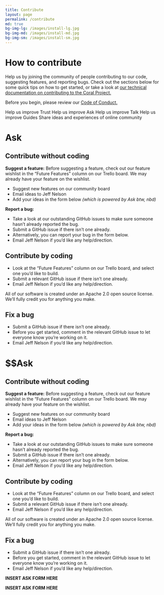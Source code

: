```yaml
---
title: Contribute
layout: page
permalink: /contribute
md: true
bg-img-lg: /images/install-lg.jpg
bg-img-md: /images/install-md.jpg
bg-img-sm: /images/install-sm.jpg
---
```


# How to contribute

Help us by joining the community of people contributing to our code, suggesting features, and reporting bugs. Check out the sections below for some quick tips on how to get started, or take a look at [our technical documentation on contributing to the Coral Project.](http://coralprojectdocs.herokuapp.com/contribute/)

Before you begin, please review our [Code of Conduct.](code-of-conduct.html)

Help us improve Trust
Help us improve Ask
Help us improve Talk
Help us improve Guides
Share ideas and experiences of online community

# Ask

## Contribute without coding

**Suggest a feature:**
Before suggesting a feature, check out our feature wishlist in the “Future Features” column on our Trello board. We may already have your feature on the wishlist.

* Suggest new features on our community board
* Email ideas to Jeff Nelson
* Add your ideas in the form below *(which is powered by Ask btw, nbd)*

**Report a bug:**

* Take a look at our outstanding GitHub issues to make sure someone hasn’t already reported the bug.
* Submit a GitHub issue if there isn’t one already.
* Alternatively, you can report your bug in the form below.
* Email Jeff Nelson if you’d like any help/direction.


## Contribute by coding

* Look at the “Future Features” column on our Trello board, and select one you’d like to build.
* Submit a relevant GitHub issue if there isn’t one already.
* Email Jeff Nelson if you’d like any help/direction.

All of our software is created under an Apache 2.0 open source license. We’ll fully credit you for anything you make.


## Fix a bug

* Submit a GitHub issue if there isn’t one already.
* Before you get started, comment in the relevant GitHub issue to let everyone know you’re working on it.
* Email Jeff Nelson if you’d like any help/direction.


# $$$$$$Ask

## Contribute without coding

**Suggest a feature:**
Before suggesting a feature, check out our feature wishlist in the “Future Features” column on our Trello board. We may already have your feature on the wishlist.

* Suggest new features on our community board
* Email ideas to Jeff Nelson
* Add your ideas in the form below *(which is powered by Ask btw, nbd)*

**Report a bug:**

* Take a look at our outstanding GitHub issues to make sure someone hasn’t already reported the bug.
* Submit a GitHub issue if there isn’t one already.
* Alternatively, you can report your bug in the form below.
* Email Jeff Nelson if you’d like any help/direction.


## Contribute by coding

* Look at the “Future Features” column on our Trello board, and select one you’d like to build.
* Submit a relevant GitHub issue if there isn’t one already.
* Email Jeff Nelson if you’d like any help/direction.

All of our software is created under an Apache 2.0 open source license. We’ll fully credit you for anything you make.


## Fix a bug

* Submit a GitHub issue if there isn’t one already.
* Before you get started, comment in the relevant GitHub issue to let everyone know you’re working on it.
* Email Jeff Nelson if you’d like any help/direction.


**INSERT ASK FORM HERE**




**INSERT ASK FORM HERE**
